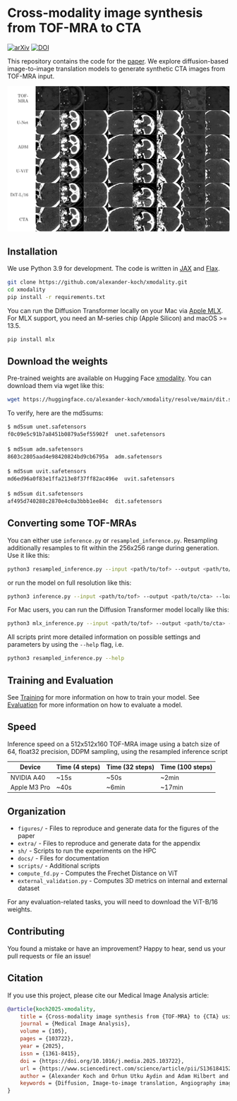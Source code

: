# Cross-modality image synthesis from TOF-MRA to CTA

[![arXiv](https://img.shields.io/badge/arXiv-2409.10089-b31b1b.svg)](https://arxiv.org/abs/2409.10089)
[![DOI](https://img.shields.io/badge/DOI-10.1016/j.media.2025.103722-blue.svg)](https://doi.org/10.1016/j.media.2025.103722)

This repository contains the code for the [paper](https://doi.org/10.1016/j.media.2025.103722).
We explore diffusion-based image-to-image translation models to generate synthetic CTA images from TOF-MRA input.

![Figure 1](imgs/figure1.png)

## Installation

We use Python 3.9 for development.
The code is written in [JAX](https://jax.readthedocs.io/en/latest/) and [Flax](https://flax.readthedocs.io/en/latest/).

```bash
git clone https://github.com/alexander-koch/xmodality.git
cd xmodality
pip install -r requirements.txt
```

You can run the Diffusion Transformer locally on your Mac via [Apple MLX](https://github.com/ml-explore/mlx).
For MLX support, you need an M-series chip (Apple Silicon) and macOS >= 13.5.

```bash
pip install mlx
```

## Download the weights

Pre-trained weights are available on Hugging Face [xmodality](https://huggingface.co/alexander-koch/xmodality).
You can download them via wget like this:

```bash
wget https://huggingface.co/alexander-koch/xmodality/resolve/main/dit.safetensors
```

To verify, here are the md5sums:

```bash
$ md5sum unet.safetensors
f0c09e5c91b7a8451b0879a5ef55902f  unet.safetensors

$ md5sum adm.safetensors
8603c2805aad4e98420824bd9cb6795a  adm.safetensors

$ md5sum uvit.safetensors
md6ed96a0f83e1ffa213e8f37ff82ac496e  uvit.safetensors

$ md5sum dit.safetensors
af495d740288c2870e4c0a3bbb1ee84c  dit.safetensors
```

## Converting some TOF-MRAs

You can either use `inference.py` or `resampled_inference.py`.
Resampling additionally resamples to fit within the 256x256 range during generation.
Use it like this:

```bash
python3 resampled_inference.py --input <path/to/tof> --output <path/to/cta> --load weights/uvit.pkl --arch uvit --bfloat16
```

or run the model on full resolution like this:

```bash
python3 inference.py --input <path/to/tof> --output <path/to/cta> --load weights/uvit.pkl --arch uvit --bfloat16
```

For Mac users, you can run the Diffusion Transformer model locally like this:

```bash
python3 mlx_inference.py --input <path/to/tof> --output <path/to/cta> --load <path/to/weights> --num_sample_steps <num_sample_steps>
```

All scripts print more detailed information on possible settings and parameters by using the `--help` flag, i.e.

```bash
python3 resampled_inference.py --help
```

## Training and Evaluation

See [Training](docs/Training.md) for more information on how to train your model.
See [Evaluation](docs/Evaluation.md) for more information on how to evaluate a model.

## Speed

Inference speed on a 512x512x160 TOF-MRA image using a batch size of 64, float32 precision, DDPM sampling, using the resampled inference script

| Device       | Time (4 steps) | Time (32 steps)   | Time (100 steps)  |
|--------------|----------------|-------------------|-------------------|
| NVIDIA A40   | ~15s           | ~50s              |  ~2min            |
| Apple M3 Pro | ~40s           | ~6min             | ~17min            |

## Organization

* `figures/` - Files to reproduce and generate data for the figures of the paper
* `extra/` - Files to reproduce and generate data for the appendix
* `sh/` - Scripts to run the experiments on the HPC
* `docs/` - Files for documentation
* `scripts/` - Additional scripts
* `compute_fd.py` - Computes the Frechet Distance on ViT
* `external_validation.py` - Computes 3D metrics on internal and external dataset

For any evaluation-related tasks, you will need to download the ViT-B/16 weights.

## Contributing

You found a mistake or have an improvement?
Happy to hear, send us your pull requests or file an issue! 

## Citation

If you use this project, please cite our Medical Image Analysis article:

```bibtex
@article{koch2025-xmodality,
    title = {Cross-modality image synthesis from {TOF-MRA} to {CTA} using diffusion-based models},
    journal = {Medical Image Analysis},
    volume = {105},
    pages = {103722},
    year = {2025},
    issn = {1361-8415},
    doi = {https://doi.org/10.1016/j.media.2025.103722},
    url = {https://www.sciencedirect.com/science/article/pii/S1361841525002695},
    author = {Alexander Koch and Orhun Utku Aydin and Adam Hilbert and Jana Rieger and Satoru Tanioka and Fujimaro Ishida and Dietmar Frey},
    keywords = {Diffusion, Image-to-image translation, Angiography imaging},
}
```
